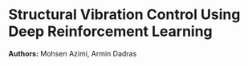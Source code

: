 # Structural Vibration Control Using Deep Reinforcement Learning
**Authors:** Mohsen Azimi, Armin Dadras
